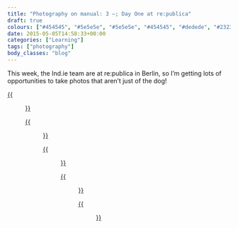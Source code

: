 ```yaml
---
title: "Photography on manual: 3 –; Day One at re:publica"
draft: true
colours: ["#454545", "#5e5e5e", "#5e5e5e", "#454545", "#dedede", "#232323", "#dedede"]
date: 2015-05-05T14:58:33+00:00
categories: ["Learning"]
tags: ["photography"]
body_classes: "blog"
---
```


This week, the Ind.ie team are at re:publica in Berlin, so I’m getting lots of opportunities to take photos that aren’t just of the dog!

[{{<figure class="wp-caption aligncenter size-full wp-image-4668" src="/images/2015/05/DSCF3596-small.jpg" alt="Sign for re:publica event, stage one" width="1500" height="1000" caption="re:publica in Berlin">}}](/images/2015/05/DSCF3596-small.jpg)

[{{<figure class="wp-caption aligncenter size-full wp-image-4672" src="/images/2015/05/DSCF3538-small.jpg" alt="A projected luminous anti-gun symbol on a floor" width="1500" height="1000" caption="**Projection.** A very abstract photo.">}}](/images/2015/05/DSCF3538-small.jpg)

[{{<figure class="wp-caption aligncenter size-full wp-image-4669" src="/images/2015/05/DSCF3603-small.jpg" alt="Big hallway with lots of seats and a stage at one end. A few people in the distance." width="1500" height="1000" caption="**STG-1 (Stage 1) at re:publica.** A fairly dark location, lit very strongly at one end. I managed to get a blurry walking man against it all.">}}](/images/2015/05/DSCF3603-small.jpg)

[{{<figure class="wp-caption aligncenter size-full wp-image-4670" src="/images/2015/05/DSCF3612-small.jpg" alt="Close up photo of Aral Balkan" width="1500" height="1000" caption="**Close up Aral.** Chopped the top of his head off, and he’s a bit coloured by the red light. I’m pleased I managed to get his face in focus, though it’s stronger around his mouth, whereas I guess the eyes is where we should be aiming for sharpness?">}}](/images/2015/05/DSCF3612-small.jpg)

[{{<figure class="wp-caption aligncenter size-full wp-image-4671" src="/images/2015/05/DSCF3679-small.jpg" alt="Photo of two women speaking on stage from behind the heads of two audience members" width="1500" height="1000" caption="**Between heads.** It’s not the most interesting shot, but I was pleased to get an in-focus photo between the heads in front of me.">}}](/images/2015/05/DSCF3679-small.jpg)


